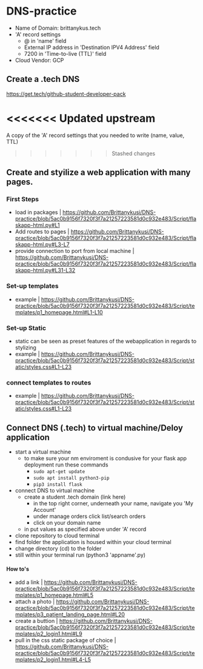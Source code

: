 # DNS-practice
- Name of Domain: brittanykus.tech
- 'A' record settings
  - @ in 'name' field
  - External IP address in 'Destination IPV4 Address' field
  - 7200 in 'Time-to-live (TTL)' field
- Cloud Vendor: GCP

## Create a .tech DNS
https://get.tech/github-student-developer-pack

<<<<<<< Updated upstream
=======
A copy of the 'A' record settings that you needed to write (name, value, TTL) 

>>>>>>> Stashed changes
## Create and styilize a web application with many pages.

### First Steps
- load in packages | https://github.com/Brittanykusi/DNS-practice/blob/5ac0b9156f7320f3f7a21257223581d0c932e483/Script/flaskapp-html.py#L1
- Add routes to pages | https://github.com/Brittanykusi/DNS-practice/blob/5ac0b9156f7320f3f7a21257223581d0c932e483/Script/flaskapp-html.py#L3-L7
- provide connection to port from local machine | https://github.com/Brittanykusi/DNS-practice/blob/5ac0b9156f7320f3f7a21257223581d0c932e483/Script/flaskapp-html.py#L31-L32

### Set-up templates
- example | https://github.com/Brittanykusi/DNS-practice/blob/5ac0b9156f7320f3f7a21257223581d0c932e483/Script/templates/p1_homepage.html#L1-L10

### Set-up Static
- static can be seen as preset features of the webapplication in regards to stylizing
- example | https://github.com/Brittanykusi/DNS-practice/blob/5ac0b9156f7320f3f7a21257223581d0c932e483/Script/static/styles.css#L1-L23

### connect templates to routes 
- example | https://github.com/Brittanykusi/DNS-practice/blob/5ac0b9156f7320f3f7a21257223581d0c932e483/Script/static/styles.css#L1-L23

## Connect DNS (.tech) to virtual machine/Deloy application
- start a virtual machine
  - to make sure your nm enviroment is condusive for your flask app deployment run these commands
    - `sudo apt-get update`
    - `sudo apt install python3-pip`
    - `pip3 install flask`
- connect DNS to virtual machine
  - create a student .tech domain (link here)
    - in the top right corner, underneath your name, navigate you 'My Account'
    - under manage orders click list/search orders
    - click on your domain name
  - in put values as specified above under 'A' record 
- clone repository to cloud terminal
- find folder the application is housed within your cloud terminal 
- change directory (cd) to the folder
- still within your terminal run (python3 'appname'.py) 


#### How to's
- add a link | https://github.com/Brittanykusi/DNS-practice/blob/5ac0b9156f7320f3f7a21257223581d0c932e483/Script/templates/p1_homepage.html#L5
- attach a photo | https://github.com/Brittanykusi/DNS-practice/blob/5ac0b9156f7320f3f7a21257223581d0c932e483/Script/templates/p3_patient_landing_page.html#L20
- create a buttion | https://github.com/Brittanykusi/DNS-practice/blob/5ac0b9156f7320f3f7a21257223581d0c932e483/Script/templates/p2_login1.html#L9
- pull in the css static package of choice | https://github.com/Brittanykusi/DNS-practice/blob/5ac0b9156f7320f3f7a21257223581d0c932e483/Script/templates/p2_login1.html#L4-L5
